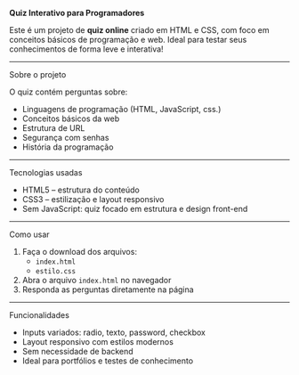 **Quiz Interativo para Programadores**

Este é um projeto de **quiz online** criado em HTML e CSS, com foco em conceitos básicos de programação e web. Ideal para testar seus conhecimentos de forma leve e interativa!

---

 Sobre o projeto

O quiz contém perguntas sobre:
- Linguagens de programação (HTML, JavaScript, css.)
- Conceitos básicos da web
- Estrutura de URL
- Segurança com senhas
- História da programação

---
 Tecnologias usadas

- HTML5 – estrutura do conteúdo
- CSS3 – estilização e layout responsivo
- Sem JavaScript: quiz focado em estrutura e design front-end

---

 Como usar

1. Faça o download dos arquivos:
   - `index.html`
   - `estilo.css`
2. Abra o arquivo `index.html` no navegador
3. Responda as perguntas diretamente na página

---

 Funcionalidades

- Inputs variados: radio, texto, password, checkbox
- Layout responsivo com estilos modernos
- Sem necessidade de backend
- Ideal para portfólios e testes de conhecimento

